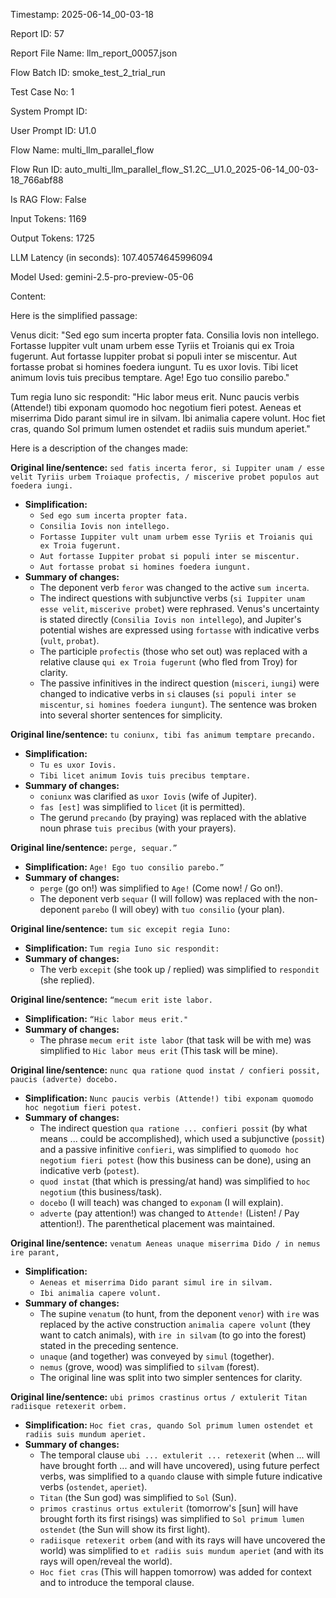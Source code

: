 Timestamp: 2025-06-14_00-03-18

Report ID: 57

Report File Name: llm_report_00057.json

Flow Batch ID: smoke_test_2_trial_run

Test Case No: 1

System Prompt ID: 

User Prompt ID: U1.0

Flow Name: multi_llm_parallel_flow

Flow Run ID: auto_multi_llm_parallel_flow_S1.2C__U1.0_2025-06-14_00-03-18_766abf88

Is RAG Flow: False

Input Tokens: 1169

Output Tokens: 1725

LLM Latency (in seconds): 107.40574645996094

Model Used: gemini-2.5-pro-preview-05-06

Content:

Here is the simplified passage:

Venus dicit:
"Sed ego sum incerta propter fata.
Consilia Iovis non intellego.
Fortasse Iuppiter vult unam urbem esse Tyriis et Troianis qui ex Troia fugerunt.
Aut fortasse Iuppiter probat si populi inter se miscentur.
Aut fortasse probat si homines foedera iungunt.
Tu es uxor Iovis.
Tibi licet animum Iovis tuis precibus temptare.
Age! Ego tuo consilio parebo."

Tum regia Iuno sic respondit:
"Hic labor meus erit.
Nunc paucis verbis (Attende!) tibi exponam quomodo hoc negotium fieri potest.
Aeneas et miserrima Dido parant simul ire in silvam.
Ibi animalia capere volunt.
Hoc fiet cras, quando Sol primum lumen ostendet et radiis suis mundum aperiet."

Here is a description of the changes made:

**Original line/sentence:** `sed fatis incerta feror, si Iuppiter unam / esse velit Tyriis urbem Troiaque profectis, / miscerive probet populos aut foedera iungi.`
*   **Simplification:**
    *   `Sed ego sum incerta propter fata.`
    *   `Consilia Iovis non intellego.`
    *   `Fortasse Iuppiter vult unam urbem esse Tyriis et Troianis qui ex Troia fugerunt.`
    *   `Aut fortasse Iuppiter probat si populi inter se miscentur.`
    *   `Aut fortasse probat si homines foedera iungunt.`
*   **Summary of changes:**
    *   The deponent verb `feror` was changed to the active `sum incerta`.
    *   The indirect questions with subjunctive verbs (`si Iuppiter unam esse velit`, `miscerive probet`) were rephrased. Venus's uncertainty is stated directly (`Consilia Iovis non intellego`), and Jupiter's potential wishes are expressed using `fortasse` with indicative verbs (`vult`, `probat`).
    *   The participle `profectis` (those who set out) was replaced with a relative clause `qui ex Troia fugerunt` (who fled from Troy) for clarity.
    *   The passive infinitives in the indirect question (`misceri`, `iungi`) were changed to indicative verbs in `si` clauses (`si populi inter se miscentur`, `si homines foedera iungunt`). The sentence was broken into several shorter sentences for simplicity.

**Original line/sentence:** `tu coniunx, tibi fas animum temptare precando.`
*   **Simplification:**
    *   `Tu es uxor Iovis.`
    *   `Tibi licet animum Iovis tuis precibus temptare.`
*   **Summary of changes:**
    *   `coniunx` was clarified as `uxor Iovis` (wife of Jupiter).
    *   `fas [est]` was simplified to `licet` (it is permitted).
    *   The gerund `precando` (by praying) was replaced with the ablative noun phrase `tuis precibus` (with your prayers).

**Original line/sentence:** `perge, sequar.”`
*   **Simplification:** `Age! Ego tuo consilio parebo.”`
*   **Summary of changes:**
    *   `perge` (go on!) was simplified to `Age!` (Come now! / Go on!).
    *   The deponent verb `sequar` (I will follow) was replaced with the non-deponent `parebo` (I will obey) with `tuo consilio` (your plan).

**Original line/sentence:** `tum sic excepit regia Iuno:`
*   **Simplification:** `Tum regia Iuno sic respondit:`
*   **Summary of changes:**
    *   The verb `excepit` (she took up / replied) was simplified to `respondit` (she replied).

**Original line/sentence:** `“mecum erit iste labor.`
*   **Simplification:** `“Hic labor meus erit."`
*   **Summary of changes:**
    *   The phrase `mecum erit iste labor` (that task will be with me) was simplified to `Hic labor meus erit` (This task will be mine).

**Original line/sentence:** `nunc qua ratione quod instat / confieri possit, paucis (adverte) docebo.`
*   **Simplification:** `Nunc paucis verbis (Attende!) tibi exponam quomodo hoc negotium fieri potest.`
*   **Summary of changes:**
    *   The indirect question `qua ratione ... confieri possit` (by what means ... could be accomplished), which used a subjunctive (`possit`) and a passive infinitive `confieri`, was simplified to `quomodo hoc negotium fieri potest` (how this business can be done), using an indicative verb (`potest`).
    *   `quod instat` (that which is pressing/at hand) was simplified to `hoc negotium` (this business/task).
    *   `docebo` (I will teach) was changed to `exponam` (I will explain).
    *   `adverte` (pay attention!) was changed to `Attende!` (Listen! / Pay attention!). The parenthetical placement was maintained.

**Original line/sentence:** `venatum Aeneas unaque miserrima Dido / in nemus ire parant,`
*   **Simplification:**
    *   `Aeneas et miserrima Dido parant simul ire in silvam.`
    *   `Ibi animalia capere volunt.`
*   **Summary of changes:**
    *   The supine `venatum` (to hunt, from the deponent `venor`) with `ire` was replaced by the active construction `animalia capere volunt` (they want to catch animals), with `ire in silvam` (to go into the forest) stated in the preceding sentence.
    *   `unaque` (and together) was conveyed by `simul` (together).
    *   `nemus` (grove, wood) was simplified to `silvam` (forest).
    *   The original line was split into two simpler sentences for clarity.

**Original line/sentence:** `ubi primos crastinus ortus / extulerit Titan radiisque retexerit orbem.`
*   **Simplification:** `Hoc fiet cras, quando Sol primum lumen ostendet et radiis suis mundum aperiet.`
*   **Summary of changes:**
    *   The temporal clause `ubi ... extulerit ... retexerit` (when ... will have brought forth ... and will have uncovered), using future perfect verbs, was simplified to a `quando` clause with simple future indicative verbs (`ostendet`, `aperiet`).
    *   `Titan` (the Sun god) was simplified to `Sol` (Sun).
    *   `primos crastinus ortus extulerit` (tomorrow's [sun] will have brought forth its first risings) was simplified to `Sol primum lumen ostendet` (the Sun will show its first light).
    *   `radiisque retexerit orbem` (and with its rays will have uncovered the world) was simplified to `et radiis suis mundum aperiet` (and with its rays will open/reveal the world).
    *   `Hoc fiet cras` (This will happen tomorrow) was added for context and to introduce the temporal clause.
